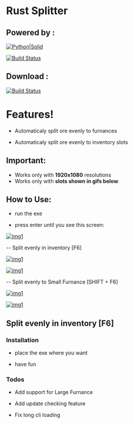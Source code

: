 # **Rust Splitter**
## Powered by :
[![Python|Solid](https://i.imgur.com/VgBng7S.png)]()

[![Build Status](https://i.imgur.com/nvYOf83.png)]()
## Download :
[![Build Status](https://i.imgur.com/XPEvBK2.png)]()
# **Features!**

  - Automaticaly split ore evenly to furnances
  
  - Automaticaly split ore evenly to inventory slots
  
## **Important:**
- Works only with **1920x1080** resolutions
- Works only with **slots shown in gifs below**
## **How to Use:**

- run the exe

- press enter until you see this screen:

[![img1](https://i.imgur.com/4DHPbyb.png)]()

-- Split evenly in inventory [F6]

[![img1](https://media3.giphy.com/media/Qw2eIo8CTtxQbPja86/giphy.gif)]()

[![img1](https://media1.giphy.com/media/lTSEE8YD0xUHE5R6wm/giphy.gif)]()

-- Split evenly to Small Furnance [SHIFT + F6]

[![img1](https://media2.giphy.com/media/kDHJekJ9GcyhKFv5kU/giphy.gif)]()

[![img1](https://media3.giphy.com/media/ZCBycDcxdlfDLWztm7/giphy.gif)]()

## Split evenly in inventory [F6]

### Installation

- place the exe where you want

- have fun

### Todos

 - Add support for Large Furnance
 
 - Add update checking feature
 
 - Fix long cli loading
